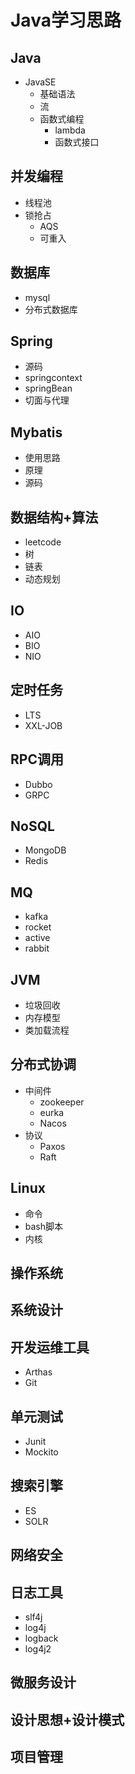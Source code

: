 # Java学习思路  

## Java

- JavaSE
  - 基础语法
  - 流
  - 函数式编程
    - lambda
    - 函数式接口

## 并发编程

- 线程池
- 锁抢占
  - AQS
  - 可重入

## 数据库

- mysql
- 分布式数据库

## Spring

- 源码
- springcontext
- springBean
- 切面与代理

## Mybatis

- 使用思路
- 原理
- 源码

## 数据结构+算法

- leetcode
- 树
- 链表
- 动态规划

## IO

- AIO
- BIO
- NIO

## 定时任务

- LTS
- XXL-JOB

## RPC调用

- Dubbo
- GRPC

## NoSQL

- MongoDB
- Redis

## MQ

- kafka
- rocket
- active
- rabbit

## JVM

- 垃圾回收
- 内存模型
- 类加载流程

## 分布式协调

- 中间件
  - zookeeper
  - eurka
  - Nacos
- 协议
  - Paxos
  - Raft


## Linux

- 命令
- bash脚本
- 内核

## 操作系统

## 系统设计

## 开发运维工具

- Arthas
- Git

## 单元测试

- Junit
- Mockito

## 搜索引擎

- ES
- SOLR

## 网络安全

## 日志工具

- slf4j
- log4j
- logback
- log4j2

## 微服务设计

## 设计思想+设计模式

## 项目管理
